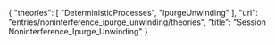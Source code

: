 {
    "theories": [
        "DeterministicProcesses",
        "IpurgeUnwinding"
    ],
    "url": "entries/noninterference_ipurge_unwinding/theories",
    "title": "Session Noninterference_Ipurge_Unwinding"
}